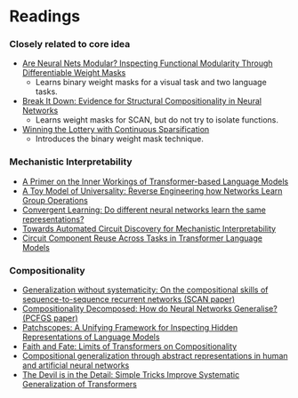 # Readings

### Closely related to core idea
- [Are Neural Nets Modular? Inspecting Functional Modularity Through Differentiable Weight Masks](https://openreview.net/forum?id=7uVcpu-gMD)
    - Learns binary weight masks for a visual task and two language tasks.
- [Break It Down: Evidence for Structural Compositionality in Neural Networks](https://proceedings.neurips.cc/paper_files/paper/2023/hash/85069585133c4c168c865e65d72e9775-Abstract-Conference.html)
    - Learns weight masks for SCAN, but do not try to isolate functions.
- [Winning the Lottery with Continuous Sparsification](https://proceedings.neurips.cc/paper/2020/hash/83004190b1793d7aa15f8d0d49a13eba-Abstract.html)
    - Introduces the binary weight mask technique.

### Mechanistic Interpretability
- [A Primer on the Inner Workings of Transformer-based Language Models](https://arxiv.org/abs/2405.00208)
- [A Toy Model of Universality: Reverse Engineering how Networks Learn Group Operations](https://proceedings.mlr.press/v202/chughtai23a.html)
- [Convergent Learning: Do different neural networks learn the same representations?](http://proceedings.mlr.press/v44/li15convergent.html)
- [Towards Automated Circuit Discovery for Mechanistic Interpretability](https://proceedings.neurips.cc/paper_files/paper/2023/hash/34e1dbe95d34d7ebaf99b9bcaeb5b2be-Abstract-Conference.html)
- [Circuit Component Reuse Across Tasks in Transformer Language Models](https://openreview.net/forum?id=fpoAYV6Wsk)

### Compositionality
- [Generalization without systematicity: On the compositional skills of sequence-to-sequence recurrent networks (SCAN paper)](https://proceedings.mlr.press/v80/lake18a.html)
- [Compositionality Decomposed: How do Neural Networks Generalise? (PCFGS paper)](https://www.jair.org/index.php/jair/article/view/11674)
- [Patchscopes: A Unifying Framework for Inspecting Hidden Representations of Language Models](https://arxiv.org/abs/2401.06102)
- [Faith and Fate: Limits of Transformers on Compositionality](https://proceedings.neurips.cc/paper_files/paper/2023/hash/deb3c28192f979302c157cb653c15e90-Abstract-Conference.html)
- [Compositional generalization through abstract representations in human and artificial neural networks](https://proceedings.neurips.cc/paper_files/paper/2022/hash/d0241a0fb1fc9be477bdfde5e0da276a-Abstract-Conference.html)
- [The Devil is in the Detail: Simple Tricks Improve Systematic Generalization of Transformers](https://aclanthology.org/2021.emnlp-main.49/)




